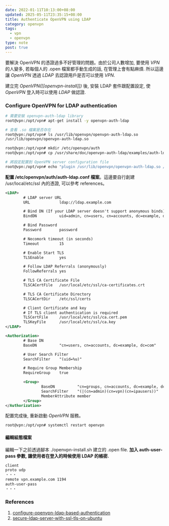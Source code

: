 ```yaml
---
date: 2022-01-11T10:13:00+08:00
updated: 2025-05-11T23:35:15+08:00
title: Authenticate OpenVPN using LDAP
category: openvpn
tags:
  - vpn
  - openvpn
type: note
post: true
---
```



要解決 OpenVPN 的憑證過多不好管理的問題。由於公司人數增加,  要使用 *VPN* 的人變多, 若每個人的 .open 檔案都手動生成的話, 在管理上會有點麻煩. 所以這邊讓 *OpenVPN* 透過 *LDAP* 去認證用戶是否可以使用 *VPN*.

<!--more-->

建立完  *OpenVPN([[openvpn-install]])*  後,  安裝 LDAP 套件跟配置設定, 使 *OpenVPN* 登入時可以使用 *LDAP* 做認證.

### Configure OpenVPN for LDAP authentication

```bash
# 需要安裝 openvpn-auth-ldap library
root@vpn:/opt/vpn# apt-get install -y openvpn-auth-ldap

# 查看 .so 檔案是否存在
root@vpn:/opt/vpn# ls /usr/lib/openvpn/openvpn-auth-ldap.so
/usr/lib/openvpn/openvpn-auth-ldap.so

root@vpn:/opt/vpn# mkdir /etc/openvpn/auth
root@vpn:/opt/vpn# cp /usr/share/doc/openvpn-auth-ldap/examples/auth-ldap.conf /etc/openvpn/auth/auth-ldap.conf

# 將設定配置到 OpenVPN server configuration file
root@vpn:/opt/vpn# echo "plugin /usr/lib/openvpn/openvpn-auth-ldap.so /etc/openvpn/auth/auth-ldap.conf" >> /etc/openvpn/server.conf
```

**配置 /etc/openvpn/auth/auth-ldap.conf 檔案**。這邊要自行創建 /usr/local/etc/ssl 內的憑證, 可以參考 references。

```xml
<LDAP>
        # LDAP server URL
        URL             ldap://ldap.example.com

        # Bind DN (If your LDAP server doesn't support anonymous binds)
        BindDN          uid=admin, cn=users, cn=accounts, dc=example, dc=com

        # Bind Password
        Password        password

        # Necomork timeout (in seconds)
        Timeout         15

        # Enable Start TLS
        TLSEnable       yes

        # Follow LDAP Referrals (anonymously)
        FollowReferrals yes

        # TLS CA Certificate File
        TLSCACertFile   /usr/local/etc/ssl/ca-certificates.crt

        # TLS CA Certificate Directory
        TLSCACertDir    /etc/ssl/certs

        # Client Certificate and key
        # If TLS client authentication is required
        TLSCertFile     /usr/local/etc/ssl/ca.cert.pem
        TLSKeyFile      /usr/local/etc/ssl/ca.key
</LDAP>

<Authorization>
        # Base DN
        BaseDN          "cn=users, cn=accounts, dc=example, dc=com"

        # User Search Filter
        SearchFilter    "(uid=%u)"

        # Require Group Membership
        RequireGroup    true

        <Group>
                BaseDN          "cn=groups, cn=accounts, dc=example, dc=com"
                SearchFilter    "(|(cn=admin)(cn=vpn)(cn=ipausers))"
                MemberAttribute member
        </Group>
</Authorization>
```

配置完成後, 重新啟動 *OpenVPN* 服務。

```bash
root@vpn:/opt/vpn# systemctl restart openvpn
```

#### 編輯組態檔案

編輯一下之前透過腳本 ./openvpn-install.sh 建立的 .open file.
**加入 auth-user-pass 參數, 讓使用者在登入的時候使用 LDAP 的帳密.**

```txt
client
proto udp
・・・
remote vpn.example.com 1194
auth-user-pass
・・・
```

### References

1. [configure-openvpn-ldap-based-authentication](https://kifarunix.com/configure-openvpn-ldap-based-authentication/)
1. [secure-ldap-server-with-ssl-tls-on-ubuntu](https://computingforgeeks.com/secure-ldap-server-with-ssl-tls-on-ubuntu/)
